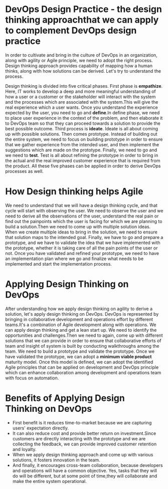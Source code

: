 # DevOps Design Practice - the design thinking approachthat we can apply to complement DevOps design practice
In order to cultivate and bring in the culture of DevOps in an organization, along with agility or Agile principle, we need to adopt the right process. Design thinking approach provides capability of mapping how a human thinks, along with how solutions can be derived. Let's try to understand the process.

Design thinking is divided into five critical phases. First phase is __empathize__. Here, IT works to develop a deep and more meaningful understanding of how a user or a customer or the stakeholder will interact with the system and the processes which are associated with the system.This will give the real experience which a user wants. Once you understand the experience expected by the user, you need to go and __define__.In define phase, we need to place user experience in the context of the problem, and then elaborate it to DevOps team so that they can proceed towards a solution to provide the best possible outcome. Third process is __ideate__. Ideate is all about coming up with possible solutions. Then comes prototype. Instead of building out the entire system, we need to focus on building prototype in order to ensure that we gather experience from the intended user, and then implement the suggestions which are made on the prototype. Finally, we need to go and we need to __test__. Test is all about refining the prototype in order to bring in the actual and the real improved customer experience that is required from the product. All these five phases can be applied in order to derive DevOps processes as well.
# How Design thinking helps Agile
We need to understand that we will have a design thinking cycle, and that cycle will start with observing the user. We need to observe the user and we need to derive all the observations of the user, understand the real pain or find out the painpoints which the user is facing for which we are planning to build a solution.Then we need to come up with multiple solution ideas. When we create multiple ideas to bring in the solution, we need to ensure that solution maps to the intended goal. Finally, we have to go and prepare a prototype, and we have to validate the idea that we have implemented with the prototype, whether it is taking care of all the pain points of the user or not. Once you have validated and refined your prototype, we need to have an implementation plan where we go and finalize what needs to be implemented and start the implementation process.
# Applying Design Thinking on DevOps
After understanding how we apply design thinking on agility to derive a solution, let's apply design thinking on DevOps. DevOps is represented by bringing in collaborative development and operations effort by different teams.It's a combination of Agile development along with operations. We can apply design thinking and get a lean start up. We need to identify the opportunities and challenges.Then we need to again, come up with different solutions that we can provide in order to ensure that collaborative efforts of team and insight of system is built by conducting walkthroughs among the team. We need to build a prototype and validate the prototype. Once we have validated the prototype, we can adopt a __minimum viable product__ maturity model. Once this model is defined, we can adopt the identified Agile principles that can be applied on development and DevOps principle which can enhance collaboration among development and operations team with focus on automation.
# Benefits of Applying Design Thinking on DevOps
* First benefit is it reduces time-to-market because we are capturing users' expectation directly.
* It can also reduce cost and provide better return on investment.Since customers are directly interacting with the prototype and we are collecting the feedback, we can provide improved customer retention and loyalty. 
* When we apply design thinking approach and come up with various solutions, it fosters innovation in the team.
* And finally, it encourages cross-team collaboration, because developers and operations will have a common objective. Yes, tasks that they will do will be different, but at some point of time,they will collaborate and make the entire system operational.